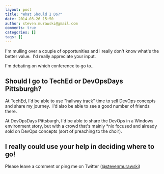```yaml
---
layout: post
title: "What Should I Do?"
date: 2014-03-26 15:50
author: steven.murawski@gmail.com
comments: true
categories: []
tags: []
---
```



I'm mulling over a couple of opportunities and I really don't know what's the better value. &nbsp;I'd really appreciate your input.


I'm debating on which conference to go to..


## Should I go to TechEd or DevOpsDays Pittsburgh?



At TechEd, I'd be able to use "hallway track" time to sell DevOps concepts and share my journey. &nbsp;I'd also be able to see a good number of friends there.


At DevOpsDays Pittsburgh, I'd be able to share the DevOps in a Windows environment story, but with a crowd that's mainly *nix focused and already sold on DevOps concepts (sort of preaching to the choir).


## I really could use your help in deciding where to go!



Please leave a comment or ping me on Twitter ([@stevenmurawski](https://twitter.com/stevenmurawski))


 

